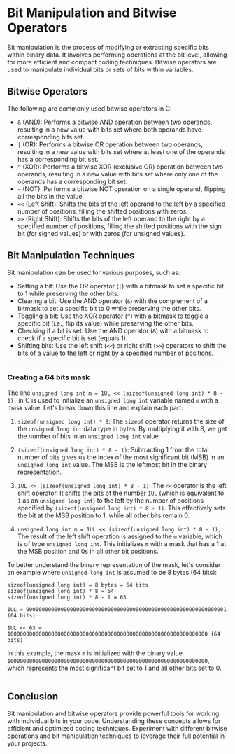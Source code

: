 # Bit Manipulation and Bitwise Operators

Bit manipulation is the process of modifying or extracting specific bits within binary data. It involves performing operations at the bit level, allowing for more efficient and compact coding techniques. Bitwise operators are used to manipulate individual bits or sets of bits within variables.

## Bitwise Operators

The following are commonly used bitwise operators in C:

- `&` (AND): Performs a bitwise AND operation between two operands, resulting in a new value with bits set where both operands have corresponding bits set.
- `|` (OR): Performs a bitwise OR operation between two operands, resulting in a new value with bits set where at least one of the operands has a corresponding bit set.
- `^` (XOR): Performs a bitwise XOR (exclusive OR) operation between two operands, resulting in a new value with bits set where only one of the operands has a corresponding bit set.
- `~` (NOT): Performs a bitwise NOT operation on a single operand, flipping all the bits in the value.
- `<<` (Left Shift): Shifts the bits of the left operand to the left by a specified number of positions, filling the shifted positions with zeros.
- `>>` (Right Shift): Shifts the bits of the left operand to the right by a specified number of positions, filling the shifted positions with the sign bit (for signed values) or with zeros (for unsigned values).

## Bit Manipulation Techniques

Bit manipulation can be used for various purposes, such as:

- Setting a bit: Use the OR operator (`|`) with a bitmask to set a specific bit to 1 while preserving the other bits.
- Clearing a bit: Use the AND operator (`&`) with the complement of a bitmask to set a specific bit to 0 while preserving the other bits.
- Toggling a bit: Use the XOR operator (`^`) with a bitmask to toggle a specific bit (i.e., flip its value) while preserving the other bits.
- Checking if a bit is set: Use the AND operator (`&`) with a bitmask to check if a specific bit is set (equals 1).
- Shifting bits: Use the left shift (`<<`) or right shift (`>>`) operators to shift the bits of a value to the left or right by a specified number of positions.
---
### Creating a 64 bits mask
The line `unsigned long int m = 1UL << (sizeof(unsigned long int) * 8 - 1);` in C is used to initialize an `unsigned long int` variable named `m` with a mask value. Let's break down this line and explain each part:

1. `sizeof(unsigned long int) * 8`: The `sizeof` operator returns the size of the `unsigned long int` data type in bytes. By multiplying it with 8, we get the number of bits in an `unsigned long int` value.

2. `(sizeof(unsigned long int) * 8 - 1)`: Subtracting 1 from the total number of bits gives us the index of the most significant bit (MSB) in an `unsigned long int` value. The MSB is the leftmost bit in the binary representation.

3. `1UL << (sizeof(unsigned long int) * 8 - 1)`: The `<<` operator is the left shift operator. It shifts the bits of the number `1UL` (which is equivalent to `1` as an `unsigned long int`) to the left by the number of positions specified by `(sizeof(unsigned long int) * 8 - 1)`. This effectively sets the bit at the MSB position to 1, while all other bits remain 0.

4. `unsigned long int m = 1UL << (sizeof(unsigned long int) * 8 - 1);`: The result of the left shift operation is assigned to the `m` variable, which is of type `unsigned long int`. This initializes `m` with a mask that has a 1 at the MSB position and 0s in all other bit positions.

To better understand the binary representation of the mask, let's consider an example where `unsigned long int` is assumed to be 8 bytes (64 bits):

```
sizeof(unsigned long int) = 8 bytes = 64 bits
sizeof(unsigned long int) * 8 = 64
sizeof(unsigned long int) * 8 - 1 = 63

1UL = 0000000000000000000000000000000000000000000000000000000000000001 (64 bits)

1UL << 63 = 1000000000000000000000000000000000000000000000000000000000000000 (64 bits)

```


In this example, the mask `m` is initialized with the binary value `1000000000000000000000000000000000000000000000000000000000000000`, which represents the most significant bit set to 1 and all other bits set to 0.

---
## Conclusion

Bit manipulation and bitwise operators provide powerful tools for working with individual bits in your code. Understanding these concepts allows for efficient and optimized coding techniques. Experiment with different bitwise operations and bit manipulation techniques to leverage their full potential in your projects.
